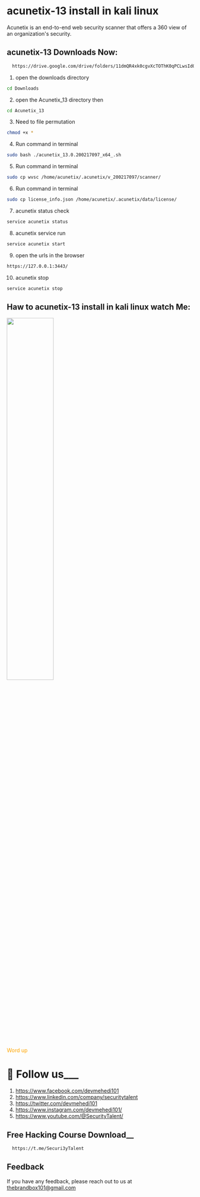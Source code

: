
# acunetix-13 install in kali linux 

Acunetix is an end-to-end web security scanner that offers a 360 view of an organization's security.



## acunetix-13 Downloads Now:

```bash
  https://drive.google.com/drive/folders/11dmQR4xk0cgvXcTOThK0qPCLwsIdOtIm?usp=sharing
```

1. open the downloads directory

```bash
cd Downloads
```

2. open the Acunetix_13 directory then
```bash
cd Acunetix_13
```

3. Need to file permutation

```bash
chmod +x *
```
4. Run command in terminal

```bash
sudo bash ./acunetix_13.0.200217097_x64_.sh
```
5. Run command in terminal

```bash
sudo cp wvsc /home/acunetix/.acunetix/v_200217097/scanner/
```
6. Run command in terminal

```bash
sudo cp license_info.json /home/acunetix/.acunetix/data/license/
```
7. acunetix status check

```bash
service acunetix status 
```
8. acunetix service run

```bash
service acunetix start
```
9. open the urls in the browser

```bash
https://127.0.0.1:3443/
```
10. acunetix stop

```bash
service acunetix stop 
```
## Haw to acunetix-13 install in kali linux watch Me:
[<img src="https://github.com/devmehedi101/acunetix-13-kali-linux/blob/main/devmehedi101.gif" width="50%">](https://www.youtube.com/watch?v=Hc79sDi3f0U "Now in Android: 55")

<span style="color:orange;">Word up</span>

# 🚀 Follow us___
1. https://www.facebook.com/devmehedi101
2. https://www.linkedin.com/company/securitytalent   
3. https://twitter.com/devmehedi101
4. https://www.instagram.com/devmehedi101/
5. https://www.youtube.com/@SecurityTalent/ 



## Free Hacking Course Download__
```bash
  https://t.me/Securi3yTalent
```


## Feedback

If you have any feedback, please reach out to us at thebrandbox101@gmail.com
